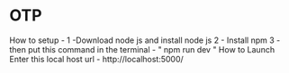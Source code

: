 # OTP
How to setup - 
1 -Download node js and install node js
2 - Install npm
3 - then put this command in the terminal - " npm run dev "
How to Launch
Enter this local host url - 
http://localhost:5000/

